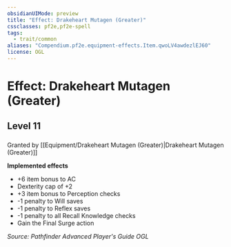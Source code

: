 ```yaml
---
obsidianUIMode: preview
title: "Effect: Drakeheart Mutagen (Greater)"
cssclasses: pf2e,pf2e-spell
tags:
  - trait/common
aliases: "Compendium.pf2e.equipment-effects.Item.qwoLV4awdezlEJ60"
license: OGL
---
```

# Effect: Drakeheart Mutagen (Greater)
## Level 11
### 






Granted by [[Equipment/Drakeheart Mutagen (Greater)|Drakeheart Mutagen (Greater)]]

**Implemented effects**

*   +6 item bonus to AC
*   Dexterity cap of +2
*   +3 item bonus to Perception checks
*   \-1 penalty to Will saves
*   \-1 penalty to Reflex saves
*   \-1 penalty to all Recall Knowledge checks
*   Gain the Final Surge action

*Source: Pathfinder Advanced Player's Guide*
*OGL*